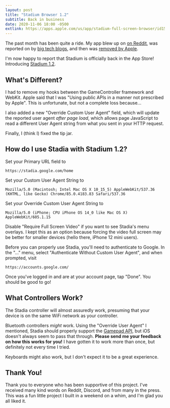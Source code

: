 ```yaml
---
layout: post
title: "Stadium Browser 1.2"
subtitle: Back in business
date: 2020-11-06 18:00 -0500
extlink: https://apps.apple.com/us/app/stadium-full-screen-browser/id1533596615
---
```


The past month has been quite a ride. My app blew up on [on Reddit](https://www.reddit.com/r/Stadia/comments/j1ar15/use_stadia_on_ios_with_controller_support_easily/), was reported on by [big tech blogs](https://www.theverge.com/2020/9/29/21493098/stadia-ios-browser-hack-reddit-stadium-app-store-apple-ipad-iphone-ipados), and then was [removed by Apple](https://www.vice.com/en/article/m7aqwx/apple-will-remove-fan-app-that-allowed-stadia-streaming-on-ios).

I'm now happy to report that Stadium is officially back in the App Store! Introducing [Stadium 1.2](https://apps.apple.com/us/app/stadium-full-screen-browser/id1533596615).

<!-- more -->

## What's Different?

I had to remove my hooks between the GameController framework and WebKit. Apple said that I was "Using public APIs in a manner not prescribed by Apple". This is unfortunate, but not a complete loss because...

I also added a new "Override Custom User Agent" field, which will update the reported user agent _after page load_, which allows page JavaScript to read a different User Agent string from what you sent in your HTTP request.

Finally, I (think I) fixed the tip jar.

## How do I use Stadia with Stadium 1.2?

Set your Primary URL field to
```
https://stadia.google.com/home
```

Set your Custom User Agent String to
```
Mozilla/5.0 (Macintosh; Intel Mac OS X 10_15_5) AppleWebKit/537.36 (KHTML, like Gecko) Chrome/85.0.4183.83 Safari/537.36
```

Set your Override Custom User Agent String to
```
Mozilla/5.0 (iPhone; CPU iPhone OS 14_0 like Mac OS X) AppleWebKit/605.1.15
```

Disable "Require Full Screen Video" if you want to see Stadia's menu overlays. I kept this as an option because forcing the video full screen may be better for smaller devices (hello there, iPhone 12 mini users).

Before you can properly use Stadia, you'll need to authenticate to Google. In the "..." menu, select "Authenticate Without Custom User Agent", and when prompted, visit
```
https://accounts.google.com/
```

Once you've logged in and are at your account page, tap "Done". You should be good to go!

## What Controllers Work?

The Stadia controller will almost assuredly work, presuming that your device is on the same WiFi network as your controller.

Bluetooth controllers _might_ work. Using the "Override User Agent" I mentioned, Stadia should properly support the [Gamepad API](https://developer.mozilla.org/en-US/docs/Web/API/Gamepad_API), but iOS doesn't always seem to pass that through. **Please send me your feedback on how this works for you!** I have gotten it to work more than once, but definitely not every time I tried.

Keyboards might also work, but I don't expect it to be a great experience.

## Thank You!

Thank you to everyone who has been supportive of this project. I've received many kind words on Reddit, Discord, and from many in the press. This was a fun little project I built in a weekend on a whim, and I'm glad you all liked it.